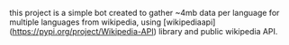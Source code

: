 this project is a simple bot created to gather ~4mb data per language for multiple languages from wikipedia, using \[wikipediaapi](https://pypi.org/project/Wikipedia-API) library and public wikipedia API.









